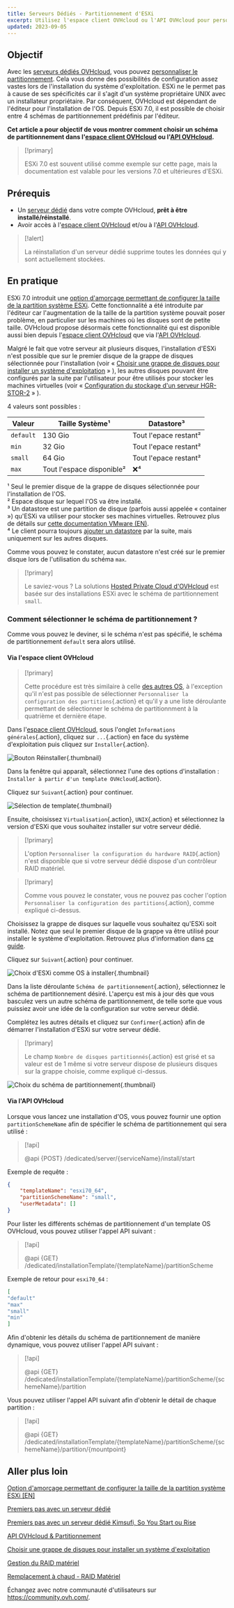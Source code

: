 ```yaml
---
title: Serveurs Dédiés - Partitionnement d'ESXi
excerpt: Utilisez l'espace client OVHcloud ou l'API OVHcloud pour personnaliser la taille de la partition système d'ESXi
updated: 2023-09-05
---
```


## Objectif

Avec les [serveurs dédiés OVHcloud](https://www.ovhcloud.com/fr-ca/bare-metal/), vous pouvez [personnaliser le partitionnement](/pages/bare_metal_cloud/dedicated_servers/partitioning_ovh). Cela vous donne des possibilités de configuration assez vastes lors de l'installation du système d'exploitation. ESXi ne le permet pas à cause de ses spécificités car il s'agit d'un système propriétaire UNIX avec un installateur propriétaire. Par conséquent, OVHcloud est dépendant de l'éditeur pour l'installation de l'OS. Depuis ESXi 7.0, il est possible de choisir entre 4 schémas de partitionnement prédéfinis par l'éditeur.

**Cet article a pour objectif de vous montrer comment choisir un schéma de partitionnement dans l'[espace client OVHcloud](https://ovh.com/manager/manager/#/dedicated/configuration) ou l'[API OVHcloud](https://ca.api.ovh.com/).**

> [!primary]
>
> ESXi 7.0 est souvent utilisé comme exemple sur cette page, mais la documentation est valable pour les versions 7.0 et ultérieures d'ESXi.
>

## Prérequis

- Un [serveur dédié](https://www.ovhcloud.com/fr-ca/bare-metal/) dans votre compte OVHcloud, **prêt à être installé/réinstallé**.
- Avoir accès à l'[espace client OVHcloud](https://ovh.com/manager/manager/#/dedicated/configuration) et/ou à l'[API OVHcloud](https://api.ovh.com/).

> [!alert]
>
> La réinstallation d'un serveur dédié supprime toutes les données qui y sont actuellement stockées.
>

## En pratique

ESXi 7.0 introduit une [option d'amorçage permettant de configurer la taille de la partition système ESXi](https://kb.vmware.com/s/article/81166). Cette fonctionnalité a été introduite par l'éditeur car l'augmentation de la taille de la partition système pouvait poser problème, en particulier sur les machines où les disques sont de petite taille. OVHcloud propose désormais cette fonctionnalité qui est disponible aussi bien depuis l'[espace client OVHcloud](https://www.ovh.com/manager/#/dedicated/configuration) que via l'[API OVHcloud](https://ca.api.ovh.com/).

Malgré le fait que votre serveur ait plusieurs disques, l'installation d'ESXi n'est possible que sur le premier disque de la grappe de disques sélectionnée pour l'installation (voir « [Choisir une grappe de disques pour installer un système d'exploitation](/pages/bare_metal_cloud/dedicated_servers/install_hybrid) » ), les autres disques pouvant être configurés par la suite par l'utilisateur pour être utilisés pour stocker les machines virtuelles (voir « [Configuration du stockage d'un serveur HGR-STOR-2](/pages/bare_metal_cloud/dedicated_servers/hgrstor2_system_configuration#add-datastore) » ).

4 valeurs sont possibles :

|Valeur|Taille Système¹|Datastore³|
|---|---|---|
|`default`|130 Gio|Tout l'epace restant²|
|`min`|32 Gio|Tout l'epace restant²|
|`small`|64 Gio|Tout l'epace restant²|
|`max`|Tout l'espace disponible²|❌⁴|

¹ Seul le premier disque de la grappe de disques sélectionnée pour l'installation de l'OS.<br />
² Espace disque sur lequel l'OS va être installé.<br />
³ Un datastore est une partition de disque (parfois aussi appelée « container ») qu'ESXi va utiliser pour stocker ses machines virtuelles. Retrouvez plus de détails sur [cette documentation VMware (EN)](https://docs.vmware.com/en/VMware-vSphere/7.0/com.vmware.vsphere.storage.doc/GUID-5EE84941-366D-4D37-8B7B-767D08928888.html).<br />
⁴ Le client pourra toujours [ajouter un datastore](/pages/bare_metal_cloud/dedicated_servers/hgrstor2_system_configuration#add-datastore) par la suite, mais uniquement sur les autres disques.<br />

Comme vous pouvez le constater, aucun datastore n'est créé sur le premier disque lors de l'utilisation du schéma `max`.

> [!primary]
>
> Le saviez-vous ?
> La solutions [Hosted Private Cloud d'OVHcloud](https://www.ovhcloud.com/fr-ca/hosted-private-cloud/vmware/) est basée sur des installations ESXi avec le schéma de partitionnement `small`.
>

### Comment sélectionner le schéma de partitionnement ?

Comme vous pouvez le deviner, si le schéma n'est pas spécifié, le schéma de partitionnement `default` sera alors utilisé.

#### Via l'espace client OVHcloud

> [!primary]
>
> Cette procédure est très similaire à celle [des autres OS](/pages/bare_metal_cloud/dedicated_servers/getting-started-with-dedicated-server), à l'exception qu'il n'est pas possible de sélectionner `Personnaliser la configuration des partitions`{.action} et qu'il y a une liste déroulante permettant de sélectionner le schéma de partitionnment à la quatrième et dernière étape.
>

Dans l'[espace client OVHcloud](https://ovh.com/manager/manager/#/dedicated/configuration), sous l'onglet `Informations générales`{.action}, cliquez sur `...`{.action} en face du système d'exploitation puis cliquez sur `Installer`{.action}.

![Bouton Réinstaller](images/reinstalling-your-server-00.png){.thumbnail}

Dans la fenêtre qui apparaît, sélectionnez l'une des options d'installation : `Installer à partir d'un template OVHcloud`{.action}.

Cliquez sur `Suivant`{.action} pour continuer.

![Sélection de template](images/reinstalling-your-server-01.png){.thumbnail}

Ensuite, choisissez `Virtualisation`{.action}, `UNIX`{.action} et sélectionnez la version d'ESXi que vous souhaitez installer sur votre serveur dédié.

> [!primary]
>
> L'option `Personnaliser la configuration du hardware RAID`{.action} n'est disponible que si votre serveur dédié dispose d'un contrôleur RAID matériel.
>

> [!primary]
>
> Comme vous pouvez le constater, vous ne pouvez pas cocher l'option `Personnaliser la configuration des partitions`{.action}, comme expliqué ci-dessus.
>

Choisissez la grappe de disques sur laquelle vous souhaitez qu'ESXi soit installé. Notez que seul le premier disque de la grappe va être utilisé pour installer le système d'exploitation. Retrouvez plus d'information dans [ce guide](/pages/bare_metal_cloud/dedicated_servers/install_hybrid).

Cliquez sur `Suivant`{.action} pour continuer.

![Choix d'ESXi comme OS à installer](images/reinstalling-your-server-02.png){.thumbnail}

Dans la liste déroulante `Schéma de partitionnement`{.action}, sélectionnez le schéma de partitionnement désiré. L'aperçu est mis à jour dès que vous basculez vers un autre schéma de partitionnement, de telle sorte que vous puissiez avoir une idée de la configuration sur votre serveur dédié.

Complétez les autres détails et cliquez sur `Confirmer`{.action} afin de démarrer l'installation d'ESXi sur votre serveur dédié.

> [!primary]
>
> Le champ `Nombre de disques partitionnés`{.action} est grisé et sa valeur est de 1 même si votre serveur dispose de plusieurs disques sur la grappe choisie, comme expliqué ci-dessus.

![Choix du schéma de partitionnement](images/esxi-custom-scheme-00.png){.thumbnail}

#### Via l'API OVHcloud

Lorsque vous lancez une installation d'OS, vous pouvez fournir une option `partitionSchemeName` afin de spécifier le schéma de partitionnement qui sera utilisé :

> [!api]
>
> @api {POST} /dedicated/server/{serviceName}/install/start
>

Exemple de requête :

```json
{
    "templateName": "esxi70_64",
    "partitionSchemeName": "small",
    "userMetadata": []
}
```

Pour lister les différents schémas de partitionnement d'un template OS OVHcloud, vous pouvez utiliser l'appel API suivant :

> [!api]
>
> @api {GET} /dedicated/installationTemplate/{templateName}/partitionScheme
>

Exemple de retour pour `esxi70_64` :

```json
[
"default"
"max"
"small"
"min"
]
```

Afin d'obtenir les détails du schéma de partitionnement de manière dynamique, vous pouvez utiliser l'appel API suivant :

> [!api]
>
> @api {GET} /dedicated/installationTemplate/{templateName}/partitionScheme/{schemeName}/partition
>

Vous pouvez utiliser l'appel API suivant afin d'obtenir le détail de chaque partition :

> [!api]
>
> @api {GET} /dedicated/installationTemplate/{templateName}/partitionScheme/{schemeName}/partition/{mountpoint}
>

## Aller plus loin <a name="gofurther"></a>

[Option d'amorçage permettant de configurer la taille de la partition système ESXi [EN]](https://kb.vmware.com/s/article/81166)

[Premiers pas avec un serveur dédié](/pages/bare_metal_cloud/dedicated_servers/getting-started-with-dedicated-server)

[Premiers pas avec un serveur dédié Kimsufi, So You Start ou Rise](/pages/bare_metal_cloud/dedicated_servers/getting-started-with-dedicated-server-eco)

[API OVHcloud & Partitionnement](/pages/bare_metal_cloud/dedicated_servers/partitioning_ovh)

[Choisir une grappe de disques pour installer un système d'exploitation](/pages/bare_metal_cloud/dedicated_servers/install_hybrid)

[Gestion du RAID matériel](/pages/bare_metal_cloud/dedicated_servers/raid_hard)

[Remplacement à chaud - RAID Matériel](/pages/bare_metal_cloud/dedicated_servers/hotswap_raid_hard)

Échangez avec notre communauté d'utilisateurs sur <https://community.ovh.com/>.
